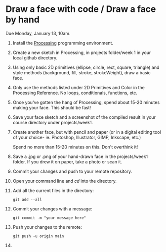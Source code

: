 # Draw a face with code / Draw a face by hand
Due Monday, January 13, 10am.

1. Install the [Processing](https://processing.org/download) programming environment.

2. Create a new sketch in Processing, in projects folder/week 1 in your local github directory.

3. Using only basic 2D primitives (ellipse, circle, rect, square, triangle) and style methods (background, fill, stroke, strokeWeight), draw a basic face. 

4. Only use the methods listed under 2D Primitives and Color in the Processing Reference. No loops, conditionals, functions, etc.

5. Once you've gotten the hang of Processing, spend about 15-20 minutes making your face. This should be fast!

6. Save your face sketch and a screenshot of the compiled result in your course directory under projects/week1.

7. Create another face, but with pencil and paper (or in a digital editing tool of your choice- ie. Photoshop, Illustrator, GIMP, Inkscape, etc.) <br>

    Spend no more than 15-20 minutes on this. Don't overthink it!

8. Save a .jpg or .png of your hand-drawn face in the projects/week1 folder. If you drew it on paper, take a photo or scan it.

9. Commit your changes and push to your remote repository.

10. Open your command line and _cd_ into the directory.

11. Add all the current files in the directory:
    ```    
    git add --all
    ```
12. Commit your changes with a message:
    ```
    git commit -m "your message here"
    ```
13. Push your changes to the remote:
    ```
    git push -u origin main
    ```
14. 
